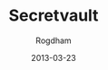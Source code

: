 ---
layout: post
title: "Secretvault"
date: 2013-03-23
ctf: iCTF Dec 2013
author: Rogdham
ext-url: http://www.rogdham.net/2013/12/07/ictf-secretvault-write-up.en
---